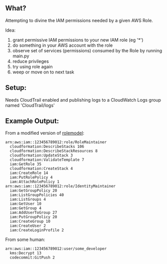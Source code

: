 ## What?

Attempting to divine the IAM permissions needed by a given AWS Role.

Idea:

1. grant permissive IAM permissions to your new IAM role (eg '*')
2. do something in your AWS account with the role
3. observe set of services (permissions) consumed by the Role by running main.py
4. reduce privileges
5. try using role again
6. weep or move on to next task

## Setup:

Needs CloudTrail enabled and publishing logs to a CloudWatch Logs group named 'CloudTrail/logs'

## Example Output:

From a modified version of [rolemodel](https://github.com/scopely-devops/rolemodel):

    arn:aws:iam::123456789012:role/RoleMaintainer
      cloudformation:DescribeStacks 106
      cloudformation:DescribeStackResources 8
      cloudformation:UpdateStack 3
      cloudformation:ValidateTemplate 7
      iam:GetRole 35
      cloudformation:CreateStack 4
      iam:CreateRole 14
      iam:PutRolePolicy 4
      iam:AttachRolePolicy 1
    arn:aws:iam::123456789012:role/IdentityMaintainer
      iam:GetGroupPolicy 20
      iam:ListGroupPolicies 40
      iam:ListGroups 4
      iam:GetUser 10
      iam:GetGroup 4
      iam:AddUserToGroup 27
      iam:PutGroupPolicy 20
      iam:CreateGroup 10
      iam:CreateUser 2
      iam:CreateLoginProfile 2

From some human:

    arn:aws:iam::123456789012:user/some_developer
      kms:Decrypt 13
      codecommit:GitPush 2